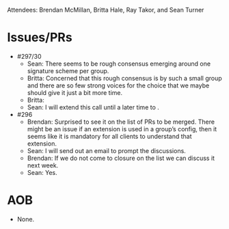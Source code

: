 Attendees: Brendan McMillan, Britta Hale, Ray Takor, and Sean Turner

# Issues/PRs
* #297/30
   * Sean: There seems to be rough consensus emerging around one signature scheme per group.
   * Britta: Concerned that this rough consensus is by such a small group and there are so few strong voices for the choice that we maybe should give it just a bit more time.
   * Britta: 
   * Sean: I will extend this call until a later time to .
* #296
   * Brendan: Surprised to see it on the list of PRs to be merged. There might be an issue if an extension is used in a group’s config, then it seems like it is mandatory for all clients to understand that extension.   
   * Sean: I will send out an email to prompt the discussions.
   * Brendan: If we do not come to closure on the list we can discuss it next week.
   * Sean: Yes.

# AOB
* None.
